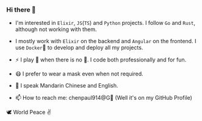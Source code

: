 ### Hi there 👋

<!--
**princemaple/princemaple** is a ✨ _special_ ✨ repository because its `README.md` (this file) appears on your GitHub profile.

Here are some ideas to get you started:

- 🔭 I’m currently working on ...
- 🌱 I’m currently learning ...
- 👯 I’m looking to collaborate on ...
- 🤔 I’m looking for help with ...
- 😄 Pronouns: ...
-->

- I'm interested in `Elixir`, `JS`(`TS`) and `Python` projects.
  I follow `Go` and `Rust`, although not working with them.

- I mostly work with `Elixir` on the backend and `Angular` on the frontend.
  I use `Docker`🐳 to develop and deploy all my projects.

- ⚡ I play 🏀 when there is no 🦠. I code both professionally and for fun.
- 😷 I prefer to wear a mask even when not required.
- 💬 I speak Mandarin Chinese and English.
- 📫 How to reach me: chenpaul914@G📧 (Well it's on my GitHub Profile)

🕊️ World Peace ✌️
